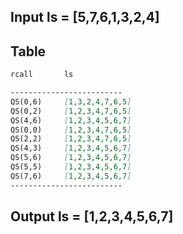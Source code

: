 ## Input ls = [5,7,6,1,3,2,4]

## Table

```markdown
rcall		ls

-------------------------
QS(0,6)		[1,3,2,4,7,6,5]
QS(0,2)		[1,2,3,4,7,6,5]
QS(4,6)		[1,2,3,4,5,6,7]
QS(0,0)		[1,2,3,4,7,6,5]
QS(2,2)		[1,2,3,4,7,6,5]
QS(4,3)		[1,2,3,4,5,6,7]
QS(5,6)		[1,2,3,4,5,6,7]
QS(5,5)		[1,2,3,4,5,6,7]
QS(7,6)		[1,2,3,4,5,6,7]
-------------------------
```

## Output ls = [1,2,3,4,5,6,7]